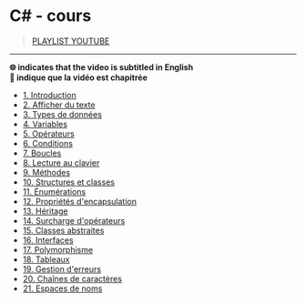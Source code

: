 # C# - cours

> [PLAYLIST YOUTUBE](https://www.youtube.com/playlist?list=PLrSOXFDHBtfGBHAMEg9Om9nF_7R7h5mO7)

---

**🌐 indicates that the video is subtitled in English**<br>
**🔢 indique que la vidéo est chapitrée**

+ [1. Introduction](https://www.youtube.com/watch?v=uHUkndqnHAg)
+ [2. Afficher du texte](https://www.youtube.com/watch?v=T1ghHTJtdGQ)
+ [3. Types de données](https://www.youtube.com/watch?v=T4D2a2gbxYc)
+ [4. Variables](https://www.youtube.com/watch?v=Ssu2rZUZY64)
+ [5. Opérateurs](https://www.youtube.com/watch?v=9zUUp3HOtxo)
+ [6. Conditions](https://www.youtube.com/watch?v=QkOUHfTVXEI)
+ [7. Boucles](https://www.youtube.com/watch?v=1-Gnxzr5Neo)
+ [8. Lecture au clavier](https://www.youtube.com/watch?v=qqx6uARSewY)
+ [9. Méthodes](https://www.youtube.com/watch?v=nKmPXDdfA3s)
+ [10. Structures et classes](https://www.youtube.com/watch?v=tCM63nMetaU)
+ [11. Énumérations](https://www.youtube.com/watch?v=Ux5xvUByCjk)
+ [12. Propriétés d'encapsulation](https://www.youtube.com/watch?v=NgSBm1mIRZE)
+ [13. Héritage](https://www.youtube.com/watch?v=8-GMvozd1dE)
+ [14. Surcharge d'opérateurs](https://www.youtube.com/watch?v=kkKEDdZHqqU)
+ [15. Classes abstraites](https://www.youtube.com/watch?v=WUtyBlkr6UA)
+ [16. Interfaces](https://www.youtube.com/watch?v=VtNvfpkFXYA)
+ [17. Polymorphisme](https://www.youtube.com/watch?v=pUH4wBJ1PT0)
+ [18. Tableaux](https://www.youtube.com/watch?v=1FgKfbNBH6Y)
+ [19. Gestion d'erreurs](https://www.youtube.com/watch?v=eQrZVi6AXHo)
+ [20. Chaînes de caractères](https://www.youtube.com/watch?v=5nK49CWxpDc)
+ [21. Espaces de noms](#)

